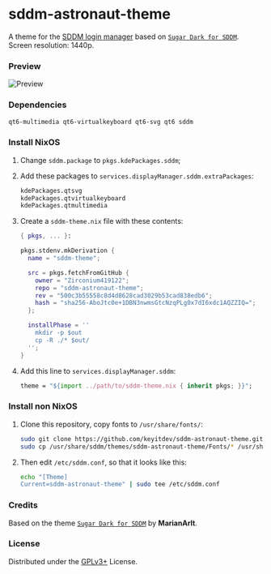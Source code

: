 # sddm-astronaut-theme

A theme for the [SDDM login manager](https://github.com/sddm/sddm) based on [`Sugar Dark for SDDM`](https://github.com/MarianArlt/sddm-sugar-dark).
Screen resolution: 1440p.

### Preview
![Preview](./Previews/preview.png)

### Dependencies

```sh
qt6-multimedia qt6-virtualkeyboard qt6-svg qt6 sddm
```

### Install NixOS

1. Change `sddm.package` to `pkgs.kdePackages.sddm`;

2. Add these packages to `services.displayManager.sddm.extraPackages`:

    ```nix
    kdePackages.qtsvg
    kdePackages.qtvirtualkeyboard
    kdePackages.qtmultimedia
    ```

3. Create a `sddm-theme.nix` file with these contents:

    ```nix
    { pkgs, ... }:

    pkgs.stdenv.mkDerivation {
      name = "sddm-theme";

      src = pkgs.fetchFromGitHub {
        owner = "Zirconium419122";
        repo = "sddm-astronaut-theme";
        rev = "500c3b55558c8d4d8628cad3029b53cad838edb6";
        hash = "sha256-AboJtc0e+1DBN3nwmsGtcNzqPLg0x7dI6xdc1AQZZIQ=";
      };

      installPhase = ''
        mkdir -p $out
        cp -R ./* $out/
      '';
    }
    ```

4. Add this line to `services.displayManager.sddm`:

    ```nix
    theme = "${import ../path/to/sddm-theme.nix { inherit pkgs; }}";
    ```

### Install non NixOS

1. Clone this repository, copy fonts to `/usr/share/fonts/`:

    ```sh
    sudo git clone https://github.com/keyitdev/sddm-astronaut-theme.git /usr/share/sddm/themes/sddm-astronaut-theme
    sudo cp /usr/share/sddm/themes/sddm-astronaut-theme/Fonts/* /usr/share/fonts/
    ```

2. Then edit `/etc/sddm.conf`, so that it looks like this:

    ```sh
    echo "[Theme]
    Current=sddm-astronaut-theme" | sudo tee /etc/sddm.conf
    ```

### Credits

Based on the theme [`Sugar Dark for SDDM`](https://github.com/MarianArlt/sddm-sugar-dark) by **MarianArlt**.

### License

Distributed under the [GPLv3+](https://www.gnu.org/licenses/gpl-3.0.html) License.
